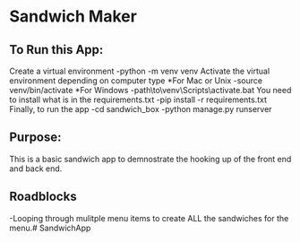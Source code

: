 # Sandwich Maker

## To Run this App:
Create a virtual environment
    -python -m venv venv
Activate the virtual environment depending on computer type
    *For Mac or Unix
    -source venv/bin/activate
    *For Windows
    -path\to\venv\Scripts\activate.bat
You need to install what is in the requirements.txt
    -pip install -r requirements.txt
Finally, to run the app
    -cd sandwich_box
    -python manage.py runserver
## Purpose:
 This is a basic sandwich app to demnostrate the hooking up of the front end and back end.
## Roadblocks
-Looping through mulitple menu items to create ALL the sandwiches for the menu.# SandwichApp
